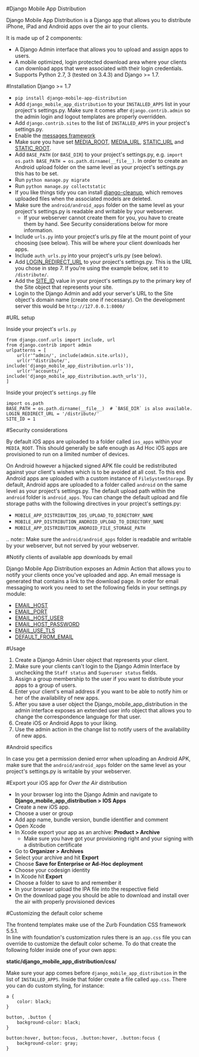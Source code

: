#Django Mobile App Distribution

Django Mobile App Distribution is a Django app that allows you to distribute iPhone, iPad and Android apps over the air to your clients.

It is made up of 2 components:

* A Django Admin interface that allows you to upload and assign apps to users.
* A mobile optimized, login protected download area where your clients can download apps that were associated with their login credentials.
* Supports Python 2.7, 3 (tested on 3.4.3) and Django >= 1.7.

#Installation Django >= 1.7

- ``pip install django-mobile-app-distribution``
- Add ``django_mobile_app_distribution`` to your ``INSTALLED_APPS`` list in your project's settings.py. Make sure it comes after ``django.contrib.admin`` so the admin login and logout templates are properly overridden.
- Add ``django.contrib.sites`` to the list of ``INSTALLED_APPS`` in your project's settings.py.
- Enable the [messages framework][message_framework_17]
- Make sure you have set [MEDIA_ROOT][media_root_17], [MEDIA_URL][media_url_17], [STATIC_URL][static_url_17] and [STATIC_ROOT][static_root_17].
- Add ``BASE_PATH`` (or ``BASE_DIR``) to your project's settings.py, e.g. ``import os.path BASE_PATH = os.path.dirname(__file__)``. In order to create an Android upload folder on the same level as your project's settings.py this has to be set.
- Run ``python manage.py migrate``
- Run ``python manage.py collectstatic``
- If you like things tidy you can install [django-cleanup][django_cleanup_17], which removes uploaded files when the associated models are deleted.
- Make sure the ``android/android_apps`` folder on the same level as your project's settings.py is readable and writable by your webserver.
	*  If your webserver cannot create them for you, you have to create them by hand.  See Security considerations below for more information.
- Include ``urls.py`` into your project's urls.py file at the mount point of your choosing (see below).  This will be where your client downloads her apps.
- Include ``auth_urls.py`` into your project's urls.py (see below).
- Add [LOGIN_REDIRECT_URL][login_redirect_url_17] to your project's settings.py.  This is the URL you chose in step 7.  If you're using the example below, set it to ``/distribute/``.
- Add the [SITE_ID][site_id_17] value in your project's settings.py to the primary key of the Site object that represents your site.
- Login to the Django Admin and add your server's URL to the Site object's domain name (create one if necessary). On the development server this would be ``http://127.0.0.1:8000/``

[site_id_17]: https://docs.djangoproject.com/en/1.7/ref/settings/#site-id
[django_cleanup_17]: https://github.com/un1t/django-cleanup
[login_redirect_url_17]: https://docs.djangoproject.com/en/1.7/ref/settings/#login-redirect-url
[message_framework_17]: https://docs.djangoproject.com/en/1.7/ref/contrib/messages/
[media_root_17]: https://docs.djangoproject.com/en/1.7/ref/settings/#media-root
[media_url_17]: https://docs.djangoproject.com/en/1.7/ref/settings/#media-url
[static_root_17]: https://docs.djangoproject.com/en/1.7/ref/settings/#static-root
[static_url_17]: https://docs.djangoproject.com/en/1.7/ref/settings/#static-url

#URL setup

Inside your project's `urls.py`

	from django.conf.urls import include, url
	from django.contrib import admin
	urlpatterns = [
		url(r'^admin/', include(admin.site.urls)),
		url(r'^distribute/', include('django_mobile_app_distribution.urls')),
		url(r'^accounts/', include('django_mobile_app_distribution.auth_urls')),
	]


Inside your project's `settings.py` file

	import os.path
	BASE_PATH = os.path.dirname(__file__)  # `BASE_DIR` is also available.
	LOGIN_REDIRECT_URL = '/distribute/'
	SITE_ID = 1

#Security considerations

By default iOS apps are uploaded to a folder called ``ios_apps`` within your ``MEDIA_ROOT``.
This should generally be safe enough as Ad Hoc iOS apps are provisioned to run on a limited number of devices.

On Android however a hijacked signed APK file could be redistributed against your client's wishes which is to be avoided at all cost.
To this end Android apps are uploaded with a custom instance of ``FileSystemStorage``. By default, Android apps are uploaded to a folder called ``android`` on the same level as your project's settings.py.  The default upload path within the ``android`` folder is ``android_apps``.
You can change the default upload and file storage paths with the following directives in your project's settings.py:

* `MOBILE_APP_DISTRIBUTION_IOS_UPLOAD_TO_DIRECTORY_NAME`
* `MOBILE_APP_DISTRIBUTION_ANDROID_UPLOAD_TO_DIRECTORY_NAME`
* `MOBILE_APP_DISTRIBUTION_ANDROID_FILE_STORAGE_PATH`

.. note:: Make sure the ``android/android_apps`` folder is readable and writable by your webserver, but not served by your webserver.

#Notify clients of available app downloads by email

Django Mobile App Distribution exposes an Admin Action that allows you to notify your clients once you've uploaded and app.
An email message is generated that contains a link to the download page.
In order for email messaging to work you need to set the following fields in your settings.py module:

* [EMAIL_HOST][EMAIL_HOST]
* [EMAIL_PORT][EMAIL_PORT]
* [EMAIL_HOST_USER][EMAIL_HOST_USER]
* [EMAIL_HOST_PASSWORD][EMAIL_HOST_PASSWORD]
* [EMAIL_USE_TLS][EMAIL_USE_TLS]
* [DEFAULT_FROM_EMAIL][DEFAULT_FROM_EMAIL]

[EMAIL_HOST]: https://docs.djangoproject.com/en/1.4/ref/settings/#std:setting-EMAIL_HOST
[EMAIL_PORT]: https://docs.djangoproject.com/en/1.4/ref/settings/#std:setting-EMAIL_PORT
[EMAIL_HOST_USER]: https://docs.djangoproject.com/en/1.4/ref/settings/#std:setting-EMAIL_HOST_USER
[EMAIL_HOST_PASSWORD]: https://docs.djangoproject.com/en/1.4/ref/settings/#std:setting-EMAIL_HOST_PASSWORD
[EMAIL_USE_TLS]: https://docs.djangoproject.com/en/1.4/ref/settings/#std:setting-EMAIL_USE_TLS
[DEFAULT_FROM_EMAIL]: https://docs.djangoproject.com/en/1.4/ref/settings/#std:setting-DEFAULT_FROM_EMAIL


#Usage

1. Create a Django Admin User object that represents your client.
2. Make sure your clients can't login to the Django Admin Interface by unchecking the ``Staff status`` and ``Superuser status`` fields.
3. Assign a group membership to the user if you want to distribute your apps to a group of users.
4. Enter your client's email address if you want to be able to notify him or her of the availability of new apps.
5. After you save a user object the Django_mobile_app_distribution in the admin interface exposes an extended user info object that allows you to change the correspondence language for that user.
6. Create iOS or Android Apps to your liking.
7. Use the admin action in the change list to notify users of the availability of new apps.

#Android specifics

In case you get a permission denied error when uploading an Android APK, make sure that the ``android/android_apps`` folder on the same level as your project's settings.py is writable by your webserver.


#Export your iOS app for *Over the Air* distribution

* In your browser log into the Django Admin and navigate to **Django_mobile_app_distribution > IOS Apps**
* Create a new iOS app.
* Choose a user or group
* Add app name, bundle version, bundle identifier and comment
* Open Xcode
* In Xcode export your app as an archive: **Product > Archive**
	* Make sure you have got your provisioning right and your signing with a distribution certificate
* Go to **Organizer > Archives**
* Select your archive and hit **Export**
* Choose **Save for Enterprise or Ad-Hoc deployment**
* Choose your codesign identity
* In Xcode hit **Export**
* Choose a folder to save to and remember it
* In your browser upload the IPA file into the respective field
* On the download page you should be able to download and install over the air with properly provisioned devices


#Customizing the default color scheme

The frontend templates make use of the Zurb Foundation CSS framework 5.5.1.  
In line with foundation's customization rules there is an ``app.css`` file you can override to customize the default color scheme.
To do that create the following folder inside one of your own apps:

**static/django_mobile_app_distribution/css/**

Make sure your app comes before ``django_mobile_app_distribution`` in the list of ``INSTALLED_APPS``.
Inside that folder create a file called ``app.css``. There you can do custom styling, for instance:

	a {
	    color: black;
	}

	button, .button {
	    background-color: black;
	}

	button:hover, button:focus, .button:hover, .button:focus {
	    background-color: gray;
	}


